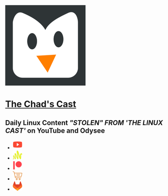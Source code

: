 <!DOCTYPE html>
<html lang="en">

<head>
  <meta charset="utf-8">
  <meta name="viewport" content="width=device-width, initial-scale=1.0">
  <title>The Linux Test</title>
  <meta name="description" content="Daily Linux Content on YouTube and Odysee">
  <meta name="generator" content="Eleventy v1.0.2">
  <link rel="alternate" href="/feed/feed.xml" type="application/atom+xml" title="The Linux Cast">
  <link rel="alternate" href="/feed/feed.json" type="application/json" title="The Linux Cast">
  <link rel="shortcut icon" href="/img/favicon.png">
  <link rel="stylesheet" href="/css/style.css">
  <link rel="stylesheet" href="/css/tlc.css">
</head>

<body>
  <a href="/"><img src="/img/logo.png" alt="logo" class="logo"></a>
  <h1 class="header"><a href="/">The Chad's Cast</a></h1>
  <h2 class="subheader">Daily Linux Content <i>"STOLEN" FROM 'THE LINUX CAST'</i> on YouTube and Odysee</h2>
  <ul class="menu center">
    <li>
      <a href="https://youtube.com/@SlimTux" target="_blank"><img src="/img/youtube.png" title="Subscribe on YouTube"
          class="menu"></a>
    </li>
    <li>
      <a href="https://anchor.fm/@SlimTux" target="_blank"><img src="/img/anchor.png" title="Subscribe on Anchor"
          class="menu"></a>
    </li>
    <li>
      <a href="https://patreon.com/@SlimTux" target="_blank"><img src="/img/patreon.png" title="Support on Patreon"
          class="menu"></a>
    </li>
    <li>
      <a href="https://zaney.creator-spring.com/" target="_blank"><img src="/img/store.png" title="Shop in our store"
          class="menu"></a>
    </li>
    <li>
      <a href="https://gitlab.com/@SlimTux" target="_blank"><img src="/img/gitlab.png" title="Find My Dotfiles"
          class="menu"></a>
    </li>
  </ul>

  <main class="tmpl-home">

